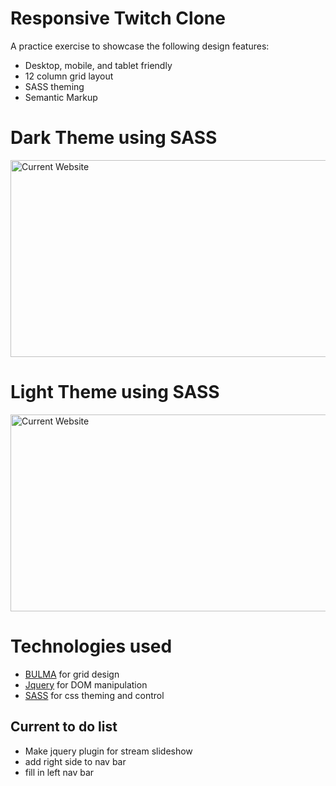 # Responsive Twitch Clone

A practice exercise to showcase the following design features:
* Desktop, mobile, and tablet friendly
* 12 column grid layout
* SASS theming
* Semantic Markup

# Dark Theme using SASS
<img src="https://i.imgur.com/LDuwqC3.jpg" alt="Current Website" style="max-width:100%;" width="600" height="315">

# Light Theme using SASS
<img src="https://i.imgur.com/KrCyFCI.jpg" alt="Current Website" style="max-width:100%;" width="600" height="315">

# Technologies used
* [BULMA](https://bulma.io/) for grid design
* [Jquery](https://jquery.com/) for DOM manipulation
* [SASS](http://sass-lang.com/) for css theming and control

## Current to do list

* Make jquery plugin for stream slideshow
* add right side to nav bar
* fill in left nav bar
